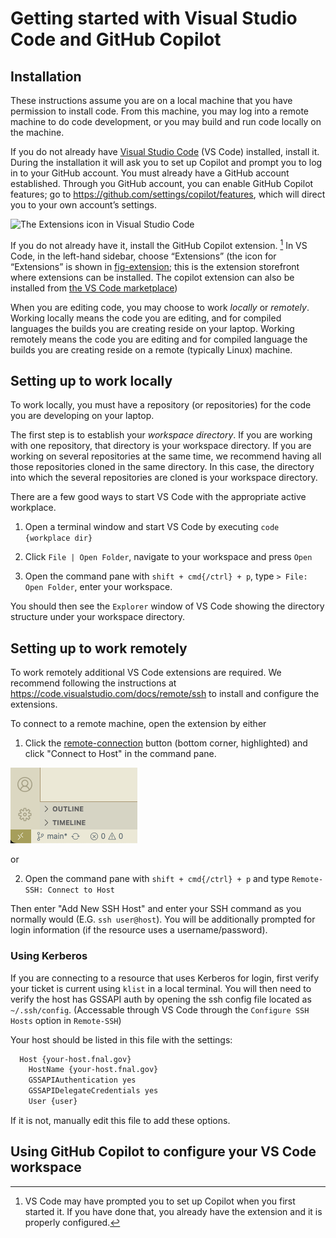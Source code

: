 # Getting started with Visual Studio Code and GitHub Copilot


## Installation

These instructions assume you are on a local machine that you
have permission to install code. From this machine, you
may log into a remote machine to do code development, or you may build
and run code locally on the machine.

If you do not already have [Visual Studio
Code](https://code.visualstudio.com/download) (VS Code) installed,
install it. During the installation it will ask you to set up Copilot
and prompt you to log in to your GitHub account. You must already have a
GitHub account established. Through you GitHub account, you can enable
GitHub Copilot features; go to
https://github.com/settings/copilot/features, which will direct you to
your own account’s settings.

[fig-extension]: images/extensions.png
![The Extensions icon in Visual Studio
Code][fig-extension]

If you do not already have it, install the GitHub Copilot extension.
[^1] In VS Code, in the left-hand sidebar, choose “Extensions” (the icon
for “Extensions” is shown in [fig-extension]; this is the extension 
storefront where extensions can be installed. 
The copilot extension can also be installed from [the VS Code marketplace](https://marketplace.visualstudio.com/items?itemName=GitHub.copilot))

When you are editing code, you may choose to work *locally* or
*remotely*. Working locally means the code you are editing, and for
compiled languages the builds you are creating reside on your laptop.
Working remotely means the code you are editing and for compiled
language the builds you are creating reside on a remote (typically
Linux) machine.

## Setting up to work locally

To work locally, you must have a repository (or repositories) for the
code you are developing on your laptop.

The first step is to establish your *workspace directory*. If you are
working with one repository, that directory is your workspace directory.
If you are working on several repositories at the same time, we
recommend having all those repositories cloned in the same directory. In
this case, the directory into which the several repositories are cloned
is your workspace directory.

There are a few good ways to start VS Code with the appropriate active
workplace. 

1. Open a terminal window and start VS Code by executing `code {workplace dir}`

2. Click `File | Open Folder`, navigate to your workspace and press `Open`

3. Open the command pane with `shift + cmd{/ctrl} + p`, type `> File: Open Folder`, enter your workspace. 

You should then see the `Explorer` window of VS Code showing the
directory structure under your workspace directory.

## Setting up to work remotely

To work remotely additional VS Code extensions are required. We
recommend following the instructions at
https://code.visualstudio.com/docs/remote/ssh to install and configure
the extensions.

To connect to a remote machine, open the extension by either

1. Click the [remote-connection] button (bottom corner, highlighted) and click "Connect to Host" in the command pane.

![Button with less than and great than signs][remote-connection]

or 

2. Open the command pane with `shift + cmd{/ctrl} + p` and type `Remote-SSH: Connect to Host`

Then enter "Add New SSH Host" and enter your SSH command as you normally would (E.G. `ssh user@host`).
You will be additionally prompted for login information (if the resource uses a username/password). 

### Using Kerberos
If you are connecting to a resource that uses Kerberos for login, first verify your ticket is current using `klist` in a local terminal. 
You will then need to verify the host has GSSAPI auth by opening the ssh config file located as `~/.ssh/config`. (Accessable through VS Code through the `Configure SSH Hosts` option in `Remote-SSH`)

Your host should be listed in this file with the settings: 

```sh
  Host {your-host.fnal.gov}
    HostName {your-host.fnal.gov}
    GSSAPIAuthentication yes
    GSSAPIDelegateCredentials yes
    User {user}
```

If it is not, manually edit this file to add these options. 

## Using GitHub Copilot to configure your VS Code workspace


[fig-extension]: images/extensions.png
[remote-connection]: images/remote.png

[^1]: VS Code may have prompted you to set up Copilot when you first
    started it. If you have done that, you already have the extension
    and it is properly configured.
